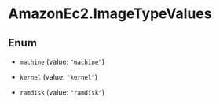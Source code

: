 # AmazonEc2.ImageTypeValues

## Enum


* `machine` (value: `"machine"`)

* `kernel` (value: `"kernel"`)

* `ramdisk` (value: `"ramdisk"`)



